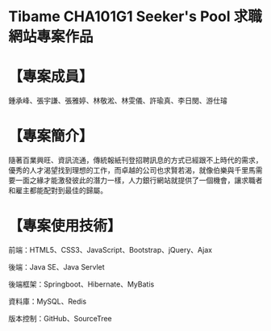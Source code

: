 # Tibame CHA101G1 Seeker's Pool 求職網站專案作品
# 【專案成員】

鍾承峰、張宇謙、張雅婷、林敬淞、林雯儀、許瑜真、李日閔、游仕璿

# 【專案簡介】 

隨著百業興旺、資訊流通，傳統報紙刊登招聘訊息的方式已經跟不上時代的需求，優秀的人才渴望找到理想的工作，而卓越的公司也求賢若渴，就像伯樂與千里馬需要一面之緣才能激發彼此的潛力一樣，人力銀行網站就提供了一個機會，讓求職者和雇主都能配對到最佳的歸屬。

# 【專案使用技術】

前端：HTML5、CSS3、JavaScript、Bootstrap、jQuery、Ajax

後端：Java SE、Java Servlet

後端框架：Springboot、Hibernate、MyBatis

資料庫：MySQL、Redis

版本控制：GitHub、SourceTree
